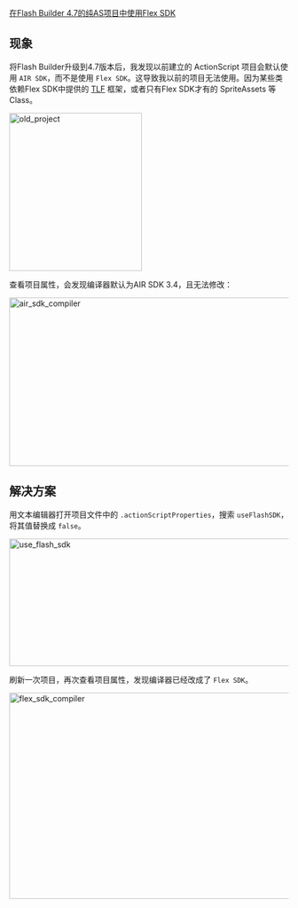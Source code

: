 [在Flash Builder 4.7的纯AS项目中使用Flex SDK](http://zengrong.net/post/1768.htm)

## 现象

将Flash Builder升级到4.7版本后，我发现以前建立的 ActionScript 项目会默认使用 `AIR SDK`，而不是使用 `Flex SDK`。这导致我以前的项目无法使用。因为某些类依赖Flex SDK中提供的 [TLF](http://zengrong.net/post/tag/tlf) 框架，或者只有Flex SDK才有的 SpriteAssets 等Class。

<img src="/wp-content/uploads/2012/12/old_project.png" alt="old_project" width="239" height="285" class="aligncenter size-full wp-image-1771" />

查看项目属性，会发现编译器默认为AIR SDK 3.4，且无法修改：

<img src="/wp-content/uploads/2012/12/air_sdk_compiler.png" alt="air_sdk_compiler" width="521" height="304" class="aligncenter size-full wp-image-1769" />

## 解决方案

用文本编辑器打开项目文件中的 `.actionScriptProperties`，搜索 `useFlashSDK`，将其值替换成 `false`。

<img src="/wp-content/uploads/2012/12/use_flash_sdk.png" alt="use_flash_sdk" width="781" height="230" class="aligncenter size-full wp-image-1772" />

刷新一次项目，再次查看项目属性，发现编译器已经改成了 `Flex SDK`。

<img src="/wp-content/uploads/2012/12/flex_sdk_compiler.png" alt="flex_sdk_compiler" width="530" height="372" class="aligncenter size-full wp-image-1770" />

